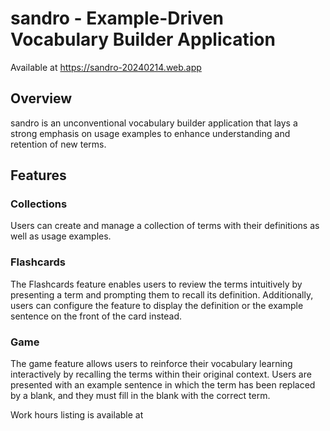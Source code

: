 # sandro - Example-Driven Vocabulary Builder Application
Available at https://sandro-20240214.web.app

## Overview
sandro is an unconventional vocabulary builder application that lays a strong emphasis on usage examples to enhance understanding and retention of new terms. 

## Features
### Collections
Users can create and manage a collection of terms with their definitions as well as usage examples.

### Flashcards
The Flashcards feature enables users to review the terms intuitively by presenting a term and prompting them to recall its definition. Additionally, users can configure the feature to display the definition or the example sentence on the front of the card instead.

### Game
The game feature allows users to reinforce their vocabulary learning interactively by recalling the terms within their original context. Users are presented with an example sentence in which the term has been replaced by a blank, and they must fill in the blank with the correct term.

Work hours listing is available at